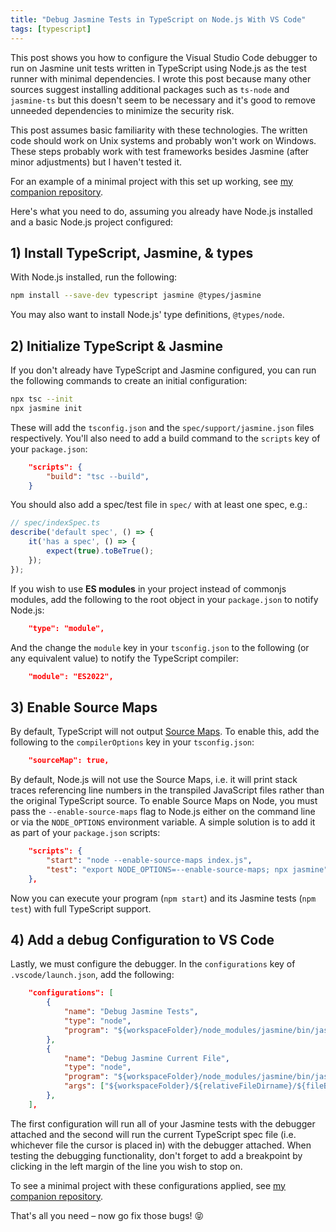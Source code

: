 ```yaml
---
title: "Debug Jasmine Tests in TypeScript on Node.js With VS Code"
tags: [typescript]
---
```

This post shows you how to configure the Visual Studio Code debugger to run on Jasmine unit tests written in TypeScript using Node.js as the test runner with minimal dependencies. I wrote this post because many other sources suggest installing additional packages such as `ts-node` and `jasmine-ts` but this doesn't seem to be necessary and it's good to remove unneeded dependencies to minimize the security risk.

This post assumes basic familiarity with these technologies. The written code should work on Unix systems and probably won't work on Windows. These steps probably work with test frameworks besides Jasmine (after minor adjustments) but I haven't tested it.

For an example of a minimal project with this set up working, see [my companion repository][mvp].

Here's what you need to do, assuming you already have Node.js installed and a basic Node.js project configured:

## 1) Install TypeScript, Jasmine, & types
With Node.js installed, run the following:
```sh
npm install --save-dev typescript jasmine @types/jasmine
```

You may also want to install Node.js' type definitions, `@types/node`.

## 2) Initialize TypeScript & Jasmine
If you don't already have TypeScript and Jasmine configured, you can run the following commands to create an initial configuration:
```sh
npx tsc --init
npx jasmine init
```

These will add the `tsconfig.json` and the `spec/support/jasmine.json` files respectively. You'll also need to add a build command to the `scripts` key of your `package.json`:
```json
    "scripts": {
        "build": "tsc --build",
    }
```

You should also add a spec/test file in `spec/` with at least one spec, e.g.:
```typescript
// spec/indexSpec.ts
describe('default spec', () => {
    it('has a spec', () => {
        expect(true).toBeTrue();
    });
});
```

If you wish to use **ES modules** in your project instead of commonjs modules, add the following to the root object in your `package.json` to notify Node.js:
```json
    "type": "module",
```

And the change the `module` key in your `tsconfig.json` to the following (or any equivalent value) to notify the TypeScript compiler:
```json
    "module": "ES2022",
```

## 3) Enable Source Maps
By default, TypeScript will not output [Source Maps][source maps]. To enable this, add the following to the `compilerOptions` key in your `tsconfig.json`:
```json
    "sourceMap": true,
```

By default, Node.js will not use the Source Maps, i.e. it will print stack traces referencing line numbers in the transpiled JavaScript files rather than the original TypeScript source. To enable Source Maps on Node, you must pass the `--enable-source-maps` flag to Node.js either on the command line or via the `NODE_OPTIONS` environment variable. A simple solution is to add it as part of your `package.json` scripts:
```json
    "scripts": {
        "start": "node --enable-source-maps index.js",
        "test": "export NODE_OPTIONS=--enable-source-maps; npx jasmine",
    },
```

Now you can execute your program (`npm start`) and its Jasmine tests (`npm test`) with full TypeScript support.

## 4) Add a debug Configuration to VS Code
Lastly, we must configure the debugger. In the `configurations` key of `.vscode/launch.json`, add the following:
```json
    "configurations": [
        {
            "name": "Debug Jasmine Tests",
            "type": "node",
            "program": "${workspaceFolder}/node_modules/jasmine/bin/jasmine.js",
        },
        {
            "name": "Debug Jasmine Current File",
            "type": "node",
            "program": "${workspaceFolder}/node_modules/jasmine/bin/jasmine.js",
            "args": ["${workspaceFolder}/${relativeFileDirname}/${fileBasenameNoExtension}.js"],
        },
    ],
```

The first configuration will run all of your Jasmine tests with the debugger attached and the second will run the current TypeScript spec file (i.e. whichever file the cursor is placed in) with the debugger attached. When testing the debugging functionality, don't forget to add a breakpoint by clicking in the left margin of the line you wish to stop on.

To see a minimal project with these configurations applied, see [my companion repository][mvp].

That's all you need – now go fix those bugs! 😝

[mvp]: https://github.com/mcomella/vscode-debugger-tsjasminenode
[source maps]: https://en.wikipedia.org/wiki/Minification_(programming)#Source_mapping
